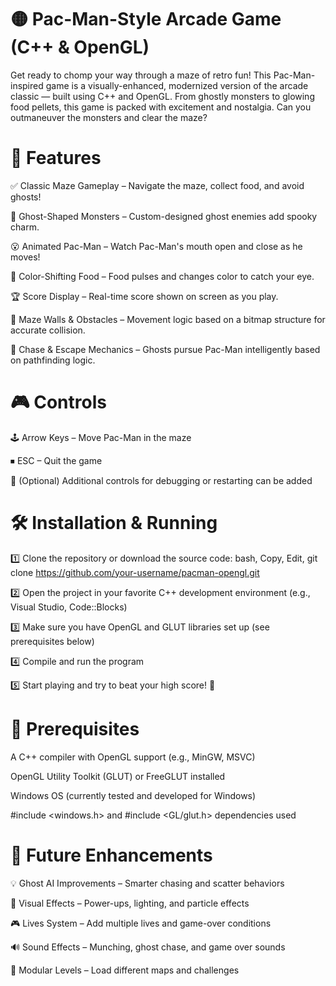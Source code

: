 # 🟡 Pac-Man-Style Arcade Game (C++ & OpenGL)
Get ready to chomp your way through a maze of retro fun! This Pac-Man-inspired game is a visually-enhanced, modernized version of the arcade classic — built using C++ and OpenGL. From ghostly monsters to glowing food pellets, this game is packed with excitement and nostalgia. Can you outmaneuver the monsters and clear the maze?

# 🚀 Features
✅ Classic Maze Gameplay – Navigate the maze, collect food, and avoid ghosts!

👻 Ghost-Shaped Monsters – Custom-designed ghost enemies add spooky charm.

😮 Animated Pac-Man – Watch Pac-Man's mouth open and close as he moves!

🌈 Color-Shifting Food – Food pulses and changes color to catch your eye.

🏆 Score Display – Real-time score shown on screen as you play.

🧱 Maze Walls & Obstacles – Movement logic based on a bitmap structure for accurate collision.

🎯 Chase & Escape Mechanics – Ghosts pursue Pac-Man intelligently based on pathfinding logic.

# 🎮 Controls
🕹 Arrow Keys – Move Pac-Man in the maze

⏹ ESC – Quit the game

🔁 (Optional) Additional controls for debugging or restarting can be added

# 🛠 Installation & Running
1️⃣ Clone the repository or download the source code:
bash, 
Copy,
Edit,
git clone https://github.com/your-username/pacman-opengl.git

2️⃣ Open the project in your favorite C++ development environment (e.g., Visual Studio, Code::Blocks)

3️⃣ Make sure you have OpenGL and GLUT libraries set up (see prerequisites below)

4️⃣ Compile and run the program

5️⃣ Start playing and try to beat your high score! 🎯

# 📌 Prerequisites
A C++ compiler with OpenGL support (e.g., MinGW, MSVC)

OpenGL Utility Toolkit (GLUT) or FreeGLUT installed

Windows OS (currently tested and developed for Windows)

#include <windows.h> and #include <GL/glut.h> dependencies used

# 🌟 Future Enhancements
💡 Ghost AI Improvements – Smarter chasing and scatter behaviors

🎨 Visual Effects – Power-ups, lighting, and particle effects

🎮 Lives System – Add multiple lives and game-over conditions

🔊 Sound Effects – Munching, ghost chase, and game over sounds

🧩 Modular Levels – Load different maps and challenges
